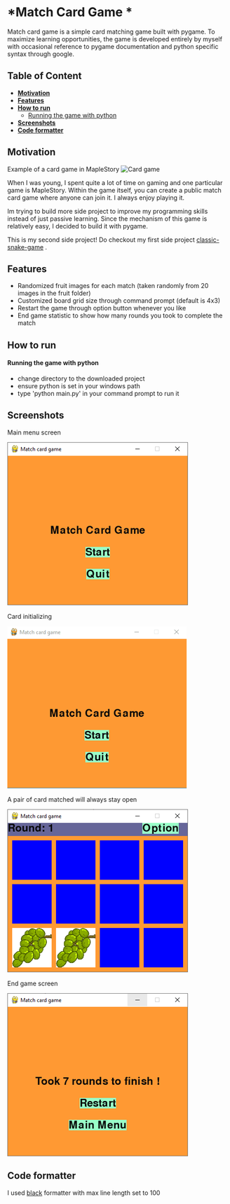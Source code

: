 <!-- omit in toc -->
# *Match Card Game *
Match card game is a simple card matching game built with pygame. To maximize learning opportunities, the game is developed entirely by myself with occasional reference to pygame documentation and python specific syntax through google.

<!-- omit in toc -->
## **Table of Content**
- [**Motivation**](#motivation)
- [**Features**](#features)
- [**How to run**](#how-to-run)
    - [Running the game with python](#running-the-game-with-python)
- [**Screenshots**](#screenshots)
- [**Code formatter**](#code-formatter)



## **Motivation**
Example of a card game in MapleStory
![Card game](https://i.redd.it/rulwt80bdyox.png)

When I was young, I spent quite a lot of time on gaming and one particular game is MapleStory. Within the game itself, you can create a public match card game where anyone can join it. I always enjoy playing it. 

Im trying to build more side project to improve my programming skills instead of just passive learning. Since the mechanism of this game is relatively easy, I decided to build it with pygame.

This is my second side project! Do checkout my first side project [classic-snake-game](https://github.com/kahkeong/classic-snake-game) .

## **Features**
- Randomized fruit images for each match (taken randomly from 20 images in the fruit folder)
- Customized board grid size through command prompt (default is 4x3)
- Restart the game through option button whenever you like
- End game statistic to show how many rounds you took to complete the match

## **How to run**
 <!-- An executable file is included and it is generated with the help of [auto-py-to-exe] https://pypi.org/project/auto-py-to-exe/. Hence, you can run the game even without python installed in your device. If you do have python installed, you can use either approaches. Note that Im using a Windows machine. !-->

#### Running the game with python
- change directory to the downloaded project
- ensure python is set in your windows path
- type 'python main.py' in your command prompt to run it
 
<!-- 
#### Running the game without python
- click on the executable file to run the game
!-->

## **Screenshots**
Main menu screen

![Main Menu](./screenshots/main_menu.PNG)

Card initializing

![Card initialization](./screenshots/card_initialization.gif)

A pair of card matched will always stay open

![Card matched](./screenshots/card_matched.PNG)

End game screen

![End](./screenshots/end_game.PNG)

## **Code formatter**
I used [black](https://black.readthedocs.io/en/stable/) formatter with max line length set to 100